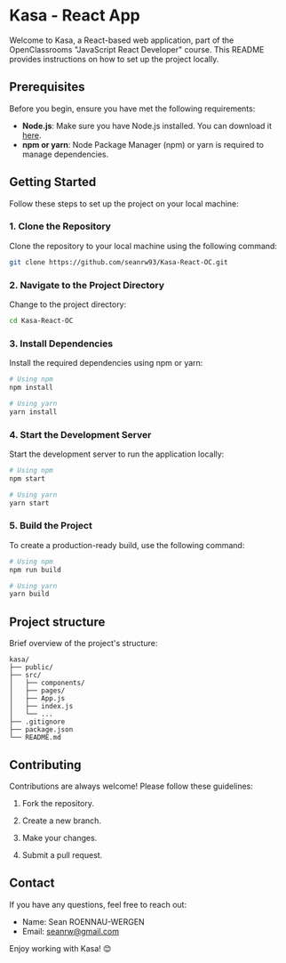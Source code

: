 # Kasa - React App

Welcome to Kasa, a React-based web application, part of the OpenClassrooms "JavaScript React Developer" course. 
This README provides instructions on how to set up the project locally.

## Prerequisites

Before you begin, ensure you have met the following requirements:
- **Node.js**: Make sure you have Node.js installed. You can download it [here](https://nodejs.org/).
- **npm or yarn**: Node Package Manager (npm) or yarn is required to manage dependencies.

## Getting Started

Follow these steps to set up the project on your local machine:

### 1. Clone the Repository

Clone the repository to your local machine using the following command:

```bash
git clone https://github.com/seanrw93/Kasa-React-OC.git
```

### 2. Navigate to the Project Directory

Change to the project directory:

```bash
cd Kasa-React-OC
```

### 3. Install Dependencies

Install the required dependencies using npm or yarn:

```bash
# Using npm
npm install

# Using yarn
yarn install
```
### 4. Start the Development Server

Start the development server to run the application locally:

```bash
# Using npm
npm start

# Using yarn
yarn start
```

### 5. Build the Project

To create a production-ready build, use the following command:

```bash
# Using npm
npm run build

# Using yarn
yarn build
```

## Project structure

Brief overview of the project's structure:

```
kasa/
├── public/
├── src/
│   ├── components/
│   ├── pages/
│   ├── App.js
│   ├── index.js
│   └── ...
├── .gitignore
├── package.json
└── README.md
```

## Contributing
Contributions are always welcome! Please follow these guidelines:

1. Fork the repository.

2. Create a new branch.

3. Make your changes.

4. Submit a pull request.

## Contact

If you have any questions, feel free to reach out:

- Name: Sean ROENNAU-WERGEN
- Email: seanrw@gmail.com

Enjoy working with Kasa! 😊
